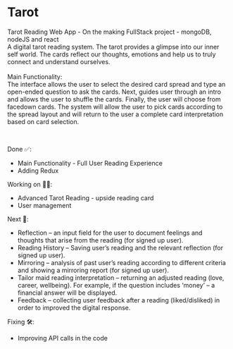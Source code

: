 # Tarot
Tarot Reading Web App - On the making
FullStack project - mongoDB, nodeJS and react 
<br />
A digital tarot reading system. The tarot provides a glimpse into our inner self
world. The cards reflect our thoughts, emotions and help us to truly connect and understand ourselves.
<br />
<br />
Main Functionality:<br />
The interface allows the user to select the desired card spread and type an open-ended question to ask
the cards. Next, guides user through an intro and allows the user to shuffle the cards. Finally, the user
will choose from facedown cards. The system will allow the user to pick cards according to the spread
layout and will return to the user a complete card interpretation based on card selection.

<br />

Done ✅:
<br />
- Main Functionality - Full User Reading Experience <br />
- Adding Redux <br />

Working on 👷‍♀️: <br />
- Advanced Tarot Reading - upside reading card
- User management <br />

Next 🔮:
- Reflection – an input field for the user to document feelings and thoughts that arise from the reading (for signed up user). <br />
- Reading History – Saving user’s reading and the relevant reflection (for signed up user).<br />
- Mirroring – analysis of past user’s reading according to different criteria and showing a mirroring report (for signed up user).<br />
- Tailor maid reading interpretation – returning an adjusted reading (love, career, wellbeing). For example, if the question includes ‘money’ – a financial answer will be       displayed. <br />
- Feedback – collecting user feedback after a reading (liked/disliked) in order to improved the digital response. <br />


Fixing 🛠: <br />
- Improving API calls in the code
